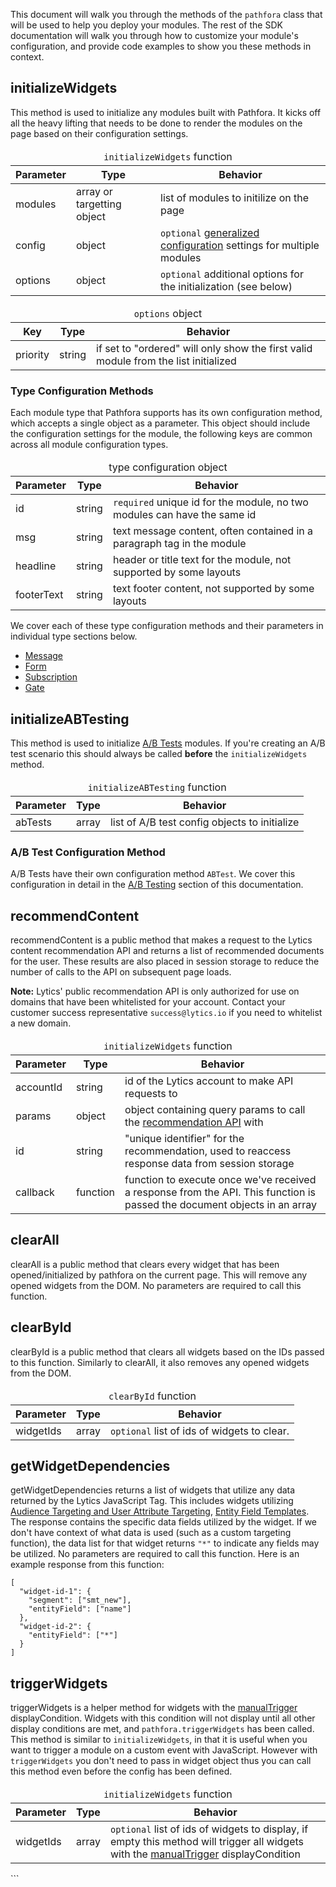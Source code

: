 This document will walk you through the methods of the `pathfora` class that will be used to help you deploy your modules. The rest of the SDK documentation will walk you through how to customize your module's configuration, and provide code examples to show you these methods in context.

## initializeWidgets

This method is used to initialize any modules built with Pathfora. It kicks off all the heavy lifting that needs to be done to render the modules on the page based on their configuration settings.

<table>
  <thead>
    <tr>
      <td colspan="3" align="center"><code>initializeWidgets</code> function</td>
    </tr>
    <tr>
      <th>Parameter</th>
      <th>Type</th>
      <th>Behavior</th>
    </tr>
  </thead>

  <tr>
    <td>modules</td>
    <td>array or targetting object</td>
    <td>list of modules to initilize on the page</td>
  </tr>
  <tr>
    <td>config</td>
    <td>object</td>
    <td><code>optional</code> <a href="../config">generalized configuration</a> settings for multiple modules</td>
  </tr>
  <tr>
    <td>options</td>
    <td>object</td>
    <td><code>optional</code> additional options for the initialization (see below)</td>
  </tr>
</table>

<table>
  <thead>
    <tr>
      <td colspan="3" align="center"><code>options</code> object</td>
    </tr>
    <tr>
      <th>Key</th>
      <th>Type</th>
      <th>Behavior</th>
    </tr>
  </thead>

  <tr>
    <td>priority</td>
    <td>string</td>
    <td>if set to "ordered" will only show the first valid module from the list initialized</td>
  </tr>
</table>

### Type Configuration Methods

Each module type that Pathfora supports has its own configuration method, which accepts a single object as a parameter. This object should include the configuration settings for the module, the following keys are common across all module configuration types.

<table>
  <thead>
    <tr>
      <td colspan="3" align="center">type configuration object</td>
    </tr>
    <tr>
      <th>Parameter</th>
      <th>Type</th>
      <th>Behavior</th>
    </tr>
  </thead>

  <tr>
    <td>id</td>
    <td>string</td>
    <td><code>required</code> unique id for the module, no two modules can have the same id</td>
  </tr>
  <tr>
    <td>msg</td>
    <td>string</td>
    <td>text message content, often contained in a paragraph tag in the module</td>
  </tr>
  <tr>
    <td>headline</td>
    <td>string</td>
    <td>header or title text for the module, not supported by some layouts</td>
  </tr>
  <tr>
    <td>footerText</td>
    <td>string</td>
    <td>text footer content, not supported by some layouts</td>
  </tr>
</table>

We cover each of these type configuration methods and their parameters in individual type sections below.

- [Message](../../types/message)
- [Form](../../types/form)
- [Subscription](../../types/subscription)
- [Gate](../../types/gate)

## initializeABTesting

This method is used to initialize [A/B Tests](/ab_testing) modules. If you're creating an A/B test scenario this should always be called **before** the `initializeWidgets` method.

<table>
  <thead>
    <tr>
      <td colspan="3" align="center"><code>initializeABTesting</code> function</td>
    </tr>
    <tr>
      <th>Parameter</th>
      <th>Type</th>
      <th>Behavior</th>
    </tr>
  </thead>

  <tr>
    <td>abTests</td>
    <td>array</td>
    <td>list of A/B test config objects to initialize</td>
  </tr>
</table>

### A/B Test Configuration Method

A/B Tests have their own configuration method `ABTest`. We cover this configuration in detail in the [A/B Testing](/ab_testing) section of this documentation.

## recommendContent

recommendContent is a public method that makes a request to the Lytics content recommendation API and returns a list of recommended documents for the user. These results are also placed in session storage to reduce the number of calls to the API on subsequent page loads.

**Note:** Lytics' public recommendation API is only authorized for use on domains that have been whitelisted for your account. Contact your customer success representative `success@lytics.io` if you need to whitelist a new domain.

<table>
  <thead>
    <tr>
      <td colspan="3" align="center"><code>initializeWidgets</code> function</td>
    </tr>
    <tr>
      <th>Parameter</th>
      <th>Type</th>
      <th>Behavior</th>
    </tr>
  </thead>

  <tr>
    <td>accountId</td>
    <td>string</td>
    <td>id of the Lytics account to make API requests to</td>
  </tr>
  <tr>
    <td>params</td>
    <td>object</td>
    <td>object containing query params to call the <a href="https://docs.lytics.com/reference/public-content-recommendation">recommendation API</a> with</td>
  </tr>
  <tr>
    <td>id</td>
    <td>string</td>
    <td>"unique identifier" for the recommendation, used to reaccess response data from session storage</td>
  </tr>
  <tr>
    <td>callback</td>
    <td>function</td>
    <td>function to execute once we've received a response from the API. This function is passed the document objects in an array</td>
  </tr>
</table>

## clearAll

clearAll is a public method that clears every widget that has been opened/initialized by pathfora on the current page. This will remove any opened widgets from the DOM. No parameters are required to call this function.

## clearById

clearById is a public method that clears all widgets based on the IDs passed to this function. Similarly to clearAll, it also removes any opened widgets from the DOM.

<table>
  <thead>
    <tr>
      <td colspan="3" align="center"><code>clearById</code> function</td>
    </tr>
    <tr>
      <th>Parameter</th>
      <th>Type</th>
      <th>Behavior</th>
    </tr>
  </thead>

  <tr>
    <td>widgetIds</td>
    <td>array</td>
    <td><code>optional</code> list of ids of widgets to clear.</td>
  </tr>
</table>

## getWidgetDependencies

getWidgetDependencies returns a list of widgets that utilize any data returned by the Lytics JavaScript Tag. This includes widgets utilizing [Audience Targeting and User Attribute Targeting](https://lytics.github.io/pathforadocs/targeting/), [Entity Field Templates](https://lytics.github.io/pathforadocs/customization/entity_fields/). The response contains the specific data fields utilized by the widget. If we don't have context of what data is used (such as a custom targeting function), the data list for that widget returns `"*"` to indicate any fields may be utilized. No parameters are required to call this function. Here is an example response from this function:

```
[
  "widget-id-1": {
    "segment": ["smt_new"],
    "entityField": ["name"]
  },
  "widget-id-2": {
    "entityField": ["*"]
  }
]
```

## triggerWidgets

triggerWidgets is a helper method for widgets with the [manualTrigger](../../display_conditions#manualtrigger) displayCondition. Widgets with this condition will not display until all other display conditions are met, and `pathfora.triggerWidgets` has been called. This method is similar to `initializeWidgets`, in that it is useful when you want to trigger a module on a custom event with JavaScript. However with `triggerWidgets` you don't need to pass in widget object thus you can call this method even before the config has been defined.

<table>
  <thead>
    <tr>
      <td colspan="3" align="center"><code>initializeWidgets</code> function</td>
    </tr>
    <tr>
      <th>Parameter</th>
      <th>Type</th>
      <th>Behavior</th>
    </tr>
  </thead>

  <tr>
    <td>widgetIds</td>
    <td>array</td>
    <td><code>optional</code> list of ids of widgets to display, if empty this method will trigger all widgets with the <a href="../../display_conditions#manualtrigger">manualTrigger</a> displayCondition</td>
  </tr>
</table>
```
